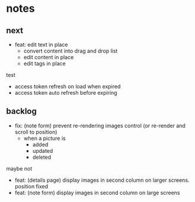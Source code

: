 # notes

## next

- feat: edit text in place
  - convert content into drag and drop list
  - edit content in place
  - edit tags in place

test
- access token refresh on load when expired
- access token auto refresh before expiring


## backlog

- fix: (note form) prevent re-rendering images control (or re-render and scroll to position)
  - when a picture is
    - added
    - updated
    - deleted

maybe not
- feat: (details page) display images in second column on larger screens. position fixed
- feat: (note form) display images in second column on large screens
